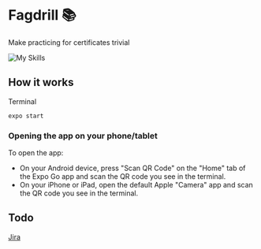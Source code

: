 # Fagdrill :books:

Make practicing for certificates trivial

![My Skills](https://skillicons.dev/icons?i=react,firebase)

## How it works

Terminal

```
expo start
```

### Opening the app on your phone/tablet

To open the app:

- On your Android device, press "Scan QR Code" on the "Home" tab of the Expo Go app and scan the QR code you see in the terminal.
- On your iPhone or iPad, open the default Apple "Camera" app and scan the QR code you see in the terminal.

## Todo

[Jira](https://st0611.atlassian.net/jira/software/projects/FD/boards/1)
